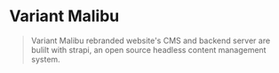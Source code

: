 # Variant Malibu

> Variant Malibu rebranded website's CMS and backend server are bulilt with strapi, an open source headless content management system.

